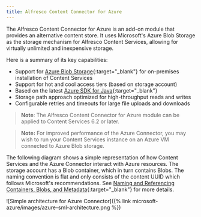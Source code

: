 ```yaml
---
title: Alfresco Content Connector for Azure
---
```


The Alfresco Content Connector for Azure is an add-on module that provides an alternative content store. It uses Microsoft's Azure Blob Storage as the storage mechanism for Alfresco Content Services, allowing for virtually unlimited and inexpensive storage.

Here is a summary of its key capabilities:

* Support for [Azure Blob Storage](https://docs.microsoft.com/en-us/azure/storage/common/storage-introduction#blob-storage){:target="_blank"} for on-premises installation of Content Services
* Support for hot and cool access tiers (based on storage account)
* Based on the latest [Azure SDK for Java](https://github.com/Azure/azure-sdk-for-java){:target="_blank"}
* Storage path approach optimized for high-throughput reads and writes
* Configurable retries and timeouts for large file uploads and downloads

> **Note**: The Alfresco Content Connector for Azure module can be applied to Content Services 6.2 or later.

> **Note:** For improved performance of the Azure Connector, you may wish to run your Content Services instance on an Azure VM connected to Azure Blob storage.

The following diagram shows a simple representation of how Content Services and the Azure Connector interact with Azure resources. The storage account has a Blob container, which in turn contains Blobs. The naming convention is flat and only consists of the content UUID which follows Microsoft's recommendations. See [Naming and Referencing Containers, Blobs, and Metadata](https://docs.microsoft.com/en-us/rest/api/storageservices/naming-and-referencing-containers--blobs--and-metadata){:target="_blank"} for more details.

![Simple architecture for Azure Connector]({% link microsoft-azure/images/azure-sml-architecture.png %})
